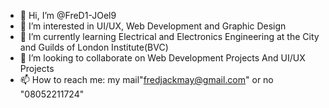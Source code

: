 - 👋 Hi, I’m @FreD1-JOel9
- 👀 I’m interested in UI/UX, Web Development and Graphic Design
- 🌱 I’m currently learning Electrical and Electronics Engineering at the City and Guilds of London Institute(BVC)
- 💞️ I’m looking to collaborate on Web Development Projects And UI/UX Projects
- 📫 How to reach me: my mail"fredjackmay@gmail.com" or no "08052211724"

<!---
FreD1-JOel9/FreD1-JOel9 is a ✨ special ✨ repository because its `README.md` (this file) appears on your GitHub profile.
You can click the Preview link to take a look at your changes.
--->
